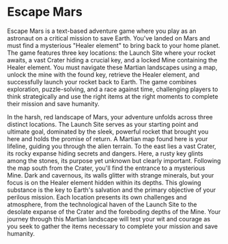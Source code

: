 # Escape Mars

Escape Mars is a text-based adventure game where you play as an astronaut on a critical mission to save Earth. You've landed on Mars and must find a mysterious "Healer element" to bring back to your home planet. The game features three key locations: the Launch Site where your rocket awaits, a vast Crater hiding a crucial key, and a locked Mine containing the Healer element. You must navigate these Martian landscapes using a map, unlock the mine with the found key, retrieve the Healer element, and successfully launch your rocket back to Earth. The game combines exploration, puzzle-solving, and a race against time, challenging players to think strategically and use the right items at the right moments to complete their mission and save humanity.

In the harsh, red landscape of Mars, your adventure unfolds across three distinct locations. The Launch Site serves as your starting point and ultimate goal, dominated by the sleek, powerful rocket that brought you here and holds the promise of return. A Martian map found here is your lifeline, guiding you through the alien terrain. To the east lies a vast Crater, its rocky expanse hiding secrets and dangers. Here, a rusty key glints among the stones, its purpose yet unknown but clearly important. Following the map south from the Crater, you'll find the entrance to a mysterious Mine. Dark and cavernous, its walls glitter with strange minerals, but your focus is on the Healer element hidden within its depths. This glowing substance is the key to Earth's salvation and the primary objective of your perilous mission. Each location presents its own challenges and atmosphere, from the technological haven of the Launch Site to the desolate expanse of the Crater and the foreboding depths of the Mine. Your journey through this Martian landscape will test your wit and courage as you seek to gather the items necessary to complete your mission and save humanity.
